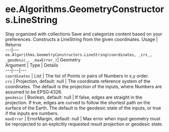  
#  ee.Algorithms.GeometryConstructors.LineString
Stay organized with collections  Save and categorize content based on your preferences. 
Constructs a LineString from the given coordinates. Usage | Returns  
---|---  
`ee.Algorithms.GeometryConstructors.LineString(coordinates, _crs_, _geodesic_, _maxError_)`|  Geometry  
Argument | Type | Details  
---|---|---  
`coordinates` | List | The list of Points or pairs of Numbers in x,y order.  
`crs` | Projection, default: null | The coordinate reference system of the coordinates. The default is the projection of the inputs, where Numbers are assumed to be EPSG:4326.  
`geodesic` | Boolean, default: null | If false, edges are straight in the projection. If true, edges are curved to follow the shortest path on the surface of the Earth. The default is the geodesic state of the inputs, or true if the inputs are numbers.  
`maxError` | ErrorMargin, default: null | Max error when input geometry must be reprojected to an explicitly requested result projection or geodesic state.  
